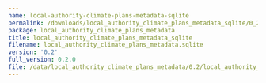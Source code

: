 ```yaml
---
name: local-authority-climate-plans-metadata-sqlite
permalink: /downloads/local_authority_climate_plans_metadata_sqlite/0_2
package: local_authority_climate_plans_metadata
title: local_authority_climate_plans_metadata_sqlite
filename: local_authority_climate_plans_metadata.sqlite
version: '0.2'
full_version: 0.2.0
file: /data/local_authority_climate_plans_metadata/0.2/local_authority_climate_plans_metadata.sqlite
---
```

